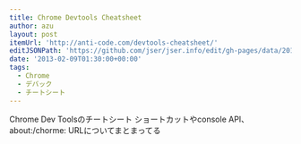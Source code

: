 ```yaml
---
title: Chrome Devtools Cheatsheet
author: azu
layout: post
itemUrl: 'http://anti-code.com/devtools-cheatsheet/'
editJSONPath: 'https://github.com/jser/jser.info/edit/gh-pages/data/2013/02/index.json'
date: '2013-02-09T01:30:00+00:00'
tags:
  - Chrome
  - デバック
  - チートシート
---
```

Chrome Dev Toolsのチートシート
ショートカットやconsole API、about:/chorme: URLについてまとまってる
